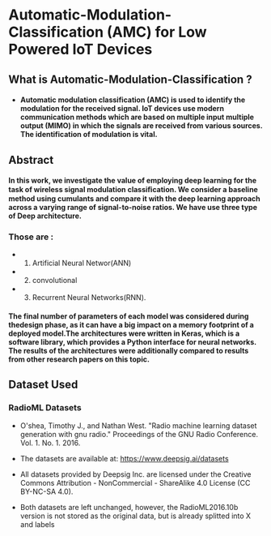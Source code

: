 # Automatic-Modulation-Classification (AMC) for Low Powered IoT Devices

## What is Automatic-Modulation-Classification ?
 - #### Automatic modulation classification (AMC) is used to identify the modulation for the received signal. IoT devices use modern communication methods which are based on multiple input multiple output (MIMO) in which the signals are received from various sources. The identification of modulation is vital. 

## Abstract
#### In this work, we investigate the value of employing deep learning for the task of wireless signal modulation classiﬁcation. We consider a baseline method using cumulants and compare it with the deep learning approach across a varying range of signal-to-noise ratios. We have use  three type of Deep  architecture.
### Those are :
- 1. Artificial Neural Networ(ANN)
- 2. convolutional
- 3. Recurrent Neural Networks(RNN).
####  The final number of parameters of each model was considered during thedesign phase, as it can have a big impact on a memory footprint of a deployed model.The architectures were written in Keras, which is a software library, which provides a Python interface for neural networks. The results of the architectures were additionally compared to results from other research papers on this topic.


## Dataset Used
### RadioML Datasets
- O'shea, Timothy J., and Nathan West. "Radio machine learning dataset generation with gnu radio." Proceedings of the GNU Radio Conference. Vol. 1. No. 1. 2016.

- The datasets are available at: https://www.deepsig.ai/datasets

- All datasets provided by Deepsig Inc. are licensed under the Creative Commons Attribution - NonCommercial - ShareAlike 4.0 License (CC BY-NC-SA 4.0).

- Both datasets are left unchanged, however, the RadioML2016.10b version is not stored as the original data, but is already splitted into X and labels
